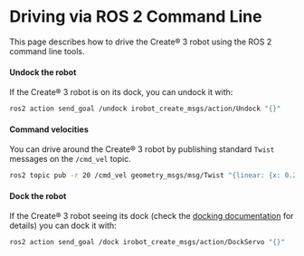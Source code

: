 # Driving via ROS 2 Command Line

This page describes how to drive the Create® 3 robot using the ROS 2 command line tools.

#### Undock the robot

If the Create® 3 robot is on its dock, you can undock it with: 

```sh
ros2 action send_goal /undock irobot_create_msgs/action/Undock "{}"
```

#### Command velocities

You can drive around the Create® 3 robot by publishing standard `Twist` messages on the `/cmd_vel` topic.

```sh
ros2 topic pub -r 20 /cmd_vel geometry_msgs/msg/Twist "{linear: {x: 0.2, y: 0.0, z: 0.0}, angular: {x: 0.0, y: 0.0, z: 0.0}}"
```

#### Dock the robot

If the Create® 3 robot seeing its dock (check the [docking documentation](../api/docking.md) for details) you can dock it with:

```sh
ros2 action send_goal /dock irobot_create_msgs/action/DockServo "{}"
```
